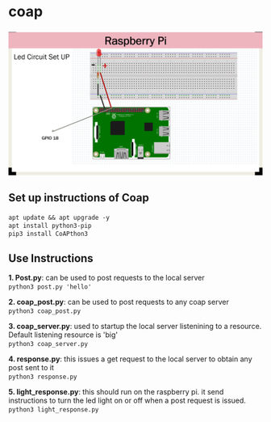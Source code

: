 # coap

![circuit diagram](led_setup.png)


## Set up instructions of Coap
```
apt update && apt upgrade -y  
apt install python3-pip  
pip3 install CoAPthon3  
```

## Use Instructions
**1. Post.py**: can be used to post requests to the local server  
`python3 post.py 'hello'`

**2. coap_post.py**: can be used to post requests to any coap server  
`python3 coap_post.py`

**3. coap_server.py**: used to startup the local server listenining to a resource. Default listening resource is 'big'  
`python3 coap_server.py`

**4. response.py**: this issues a get request to the local server to obtain any post sent to it  
`python3 response.py`

**5. light_response.py**: this should run on the raspberry pi. it send instructions to turn the led light on or off when a post request is issued.  
`python3 light_response.py`

